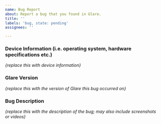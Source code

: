 ```yaml
---
name: Bug Report
about: Report a bug that you found in Glare.
title: ''
labels: 'bug, state: pending'
assignees: ''

---
```


### Device Information (i.e. operating system, hardware specifications etc.) 
*{replace this with device information}*  
### Glare Version  
*{replace this with the version of Glare this bug occurred on}*  
### Bug Description  
*{replace this with the description of the bug; may also include screenshots or videos}*
